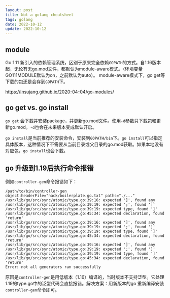 ```yaml
---
layout: post
title: Not a golang cheatsheet
tags: golang
date: 2022-10-12
update: 2022-10-12
---
```


## module
Go 1.11 新引入的依赖管理系统，区别于原来完全依赖`GOPATH`的方式。自1.16版本起，无论有无go.mod文件，都默认为module-aware模式。（环境变量GO111MODULE默认为on，之前默认为auto）。
module-aware模式下，go get等下载的包还是会存到`GOPATH`下。

<https://insujang.github.io/2020-04-04/go-modules/>

## go get vs. go install
`go get` 会下载并安装package，并更新go.mod文件。使用`-d`参数只下载包和更新go.mod。`-d`也会在未来版本变成默认开启。

`go install`是当前推荐的安装命令，安装到`GOPATH/bin`下。`go install`可以指定具体版本，这种情况下不需要从当前目录或父目录的go.mod获取。如果本地没有对应包，`go install`也会下载。

## go 升级到1.19后执行命令报错

例如`controller-gen`命令报错如下：
```
/path/to/bin/controller-gen object:headerFile="hack/boilerplate.go.txt" paths="./..."
/usr/lib/go/src/sync/atomic/type.go:39:16: expected ']', found any
/usr/lib/go/src/sync/atomic/type.go:39:19: expected ';', found ']'
/usr/lib/go/src/sync/atomic/type.go:39:19: expected type, found ']'
/usr/lib/go/src/sync/atomic/type.go:45:34: expected declaration, found 'return'
/usr/lib/go/src/sync/atomic/type.go:39:16: expected ']', found any
/usr/lib/go/src/sync/atomic/type.go:39:19: expected ';', found ']'
/usr/lib/go/src/sync/atomic/type.go:39:19: expected type, found ']'
/usr/lib/go/src/sync/atomic/type.go:45:34: expected declaration, found 'return'
/usr/lib/go/src/sync/atomic/type.go:39:16: expected ']', found any
/usr/lib/go/src/sync/atomic/type.go:39:19: expected ';', found ']'
/usr/lib/go/src/sync/atomic/type.go:39:19: expected type, found ']'
/usr/lib/go/src/sync/atomic/type.go:45:34: expected declaration, found 'return'
Error: not all generators ran successfully
```

原因是`controller-gen`是用低版本（1.16）编译的，当时版本不支持泛型。它处理1.19的type.go中的泛型代码会直接报错。解决方案：用新版本的go 重新编译安装`controller-gen`命令即可。
